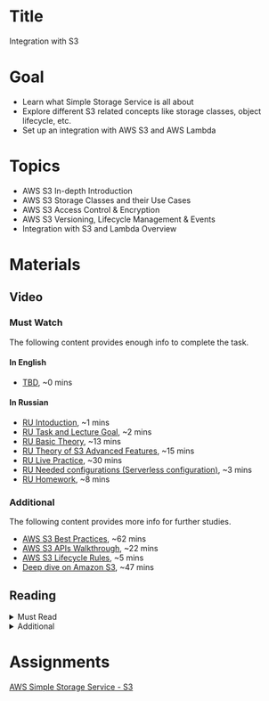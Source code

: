 # Title
Integration with S3

# Goal
- Learn what Simple Storage Service is all about
- Explore different S3 related concepts like storage classes, object lifecycle, etc.
- Set up an integration with AWS S3 and AWS Lambda

# Topics
- AWS S3 In-depth Introduction
- AWS S3 Storage Classes and their Use Cases
- AWS S3 Access Control & Encryption
- AWS S3 Versioning, Lifecycle Management & Events
- Integration with S3 and Lambda Overview

# Materials

## Video
### Must Watch

The following content provides enough info to complete the task.

#### In English
- [TBD](https://videoportal.epam.com/), ~0 mins

#### In Russian
- [RU Intoduction](https://videoportal.epam.com/playlist/OJM9DLJn/play/mYR2XAYW), ~1 mins
- [RU Task and Lecture Goal](https://videoportal.epam.com/playlist/OJM9DLJn/play/67KqE8YV), ~2 mins
- [RU Basic Theory](https://videoportal.epam.com/playlist/OJM9DLJn/play/Q7z1goJM), ~13 mins
- [RU Theory of S3 Advanced Features](https://videoportal.epam.com/playlist/OJM9DLJn/play/dYoQzW73), ~15 mins
- [RU Live Practice](https://videoportal.epam.com/playlist/OJM9DLJn/play/L7xPdy74), ~30 mins
- [RU Needed configurations (Serverless configuration)](https://videoportal.epam.com/playlist/OJM9DLJn/play/e73K3M7A), ~3 mins
- [RU Homework](https://videoportal.epam.com/playlist/OJM9DLJn/play/GYllvNYW), ~8 mins

### Additional

The following content provides more info for further studies.
- [AWS S3 Best Practices](https://www.youtube.com/watch?v=rHeTn9pHNKo), ~62 mins
- [AWS S3 APIs Walkthrough](https://www.youtube.com/watch?v=AAOJ0BAJVJs), ~22 mins
- [AWS S3 Lifecycle Rules](https://www.youtube.com/watch?v=CPUjRhrsMiI), ~5 mins
- [Deep dive on Amazon S3](https://www.youtube.com/watch?v=FJJxcwSfWYg), ~47 mins

## Reading

<details>
  <summary>Must Read</summary>

  The following content provides enough info to complete the task.

  <blockquote>

  - [AWS IAM in AWS S3](https://docs.aws.amazon.com/AmazonS3/latest/userguide/s3-access-control.html)
  - [Amazon S3 Storage Classes](https://aws.amazon.com/s3/storage-classes/)
  - [Managing your storage lifecycle](https://docs.aws.amazon.com/AmazonS3/latest/userguide/object-lifecycle-mgmt.html)
  </blockquote>

</details>

<details>
  <summary>Additional</summary>

  The following content provides more info for further studies.

  <blockquote>

  - [Protecting data using encryption](https://docs.aws.amazon.com/AmazonS3/latest/userguide/UsingEncryption.html)
  - [Monitoring tools](https://docs.aws.amazon.com/AmazonS3/latest/userguide/monitoring-automated-manual.html)
  - [Amazon S3 Event Notifications](https://docs.aws.amazon.com/AmazonS3/latest/userguide/NotificationHowTo.html)
  </blockquote>

</details>

# Assignments
[AWS Simple Storage Service - S3](./task.md)
